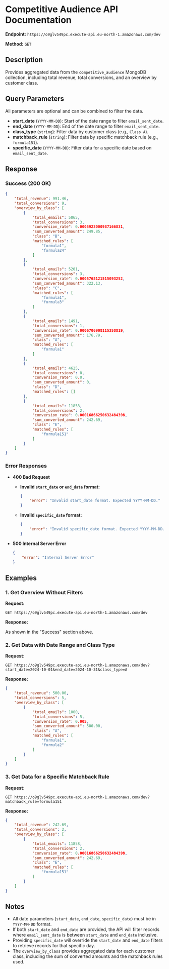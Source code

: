 # Competitive Audience API Documentation

**Endpoint:** `https://o9glv549pc.execute-api.eu-north-1.amazonaws.com/dev`

**Method:** `GET`

## Description

Provides aggregated data from the `competitive_audience` MongoDB collection, including total revenue, total conversions, and an overview by customer class.

## Query Parameters

All parameters are optional and can be combined to filter the data.

- **start_date** (`YYYY-MM-DD`): Start of the date range to filter `email_sent_date`.
- **end_date** (`YYYY-MM-DD`): End of the date range to filter `email_sent_date`.
- **class_type** (`string`): Filter data by customer class (e.g., `Class A`).
- **matchback_rule** (`string`): Filter data by specific matchback rule (e.g., `formula151`).
- **specific_date** (`YYYY-MM-DD`): Filter data for a specific date based on `email_sent_date`.

## Response

### Success (200 OK)

```json
{
    "total_revenue": 991.46,
    "total_conversions": 9,
    "overview_by_class": [
        {
            "total_emails": 5065,
            "total_conversions": 3,
            "conversion_rate": 0.0005923000987166831,
            "sum_converted_amount": 249.85,
            "class": "B",
            "matched_rules": [
                "formula1",
                "formula24"
            ]
        },
        {
            "total_emails": 5201,
            "total_conversions": 3,
            "conversion_rate": 0.0005768121515093252,
            "sum_converted_amount": 322.13,
            "class": "C",
            "matched_rules": [
                "formula1",
                "formula3"
            ]
        },
        {
            "total_emails": 1491,
            "total_conversions": 1,
            "conversion_rate": 0.0006706908115358819,
            "sum_converted_amount": 176.79,
            "class": "A",
            "matched_rules": [
                "formula1"
            ]
        },
        {
            "total_emails": 4625,
            "total_conversions": 0,
            "conversion_rate": 0.0,
            "sum_converted_amount": 0,
            "class": "D",
            "matched_rules": []
        },
        {
            "total_emails": 11858,
            "total_conversions": 2,
            "conversion_rate": 0.00016866250632484398,
            "sum_converted_amount": 242.69,
            "class": "E",
            "matched_rules": [
                "formula151"
            ]
        }
    ]
}
```

### Error Responses

- **400 Bad Request**

  - **Invalid `start_date` or `end_date` format:**

    ```json
    {
        "error": "Invalid start_date format. Expected YYYY-MM-DD."
    }
    ```

  - **Invalid `specific_date` format:**

    ```json
    {
        "error": "Invalid specific_date format. Expected YYYY-MM-DD."
    }
    ```

- **500 Internal Server Error**

    ```json
    {
        "error": "Internal Server Error"
    }
    ```

## Examples

### 1. Get Overview Without Filters

**Request:**

```
GET https://o9glv549pc.execute-api.eu-north-1.amazonaws.com/dev
```

**Response:**

As shown in the "Success" section above.

### 2. Get Data with Date Range and Class Type

**Request:**

```
GET https://o9glv549pc.execute-api.eu-north-1.amazonaws.com/dev?start_date=2024-10-01&end_date=2024-10-31&class_type=A
```

**Response:**

```json
{
    "total_revenue": 500.00,
    "total_conversions": 5,
    "overview_by_class": [
        {
            "total_emails": 1000,
            "total_conversions": 5,
            "conversion_rate": 0.005,
            "sum_converted_amount": 500.00,
            "class": "A",
            "matched_rules": [
                "formula1",
                "formula2"
            ]
        }
    ]
}
```

### 3. Get Data for a Specific Matchback Rule

**Request:**

```
GET https://o9glv549pc.execute-api.eu-north-1.amazonaws.com/dev?matchback_rule=formula151
```

**Response:**

```json
{
    "total_revenue": 242.69,
    "total_conversions": 2,
    "overview_by_class": [
        {
            "total_emails": 11858,
            "total_conversions": 2,
            "conversion_rate": 0.00016866250632484398,
            "sum_converted_amount": 242.69,
            "class": "E",
            "matched_rules": [
                "formula151"
            ]
        }
    ]
}
```

## Notes

- All date parameters (`start_date`, `end_date`, `specific_date`) must be in `YYYY-MM-DD` format.
- If both `start_date` and `end_date` are provided, the API will filter records where `email_sent_date` is between `start_date` and `end_date` inclusive.
- Providing `specific_date` will override the `start_date` and `end_date` filters to retrieve records for that specific day.
- The `overview_by_class` provides aggregated data for each customer class, including the sum of converted amounts and the matchback rules used.
